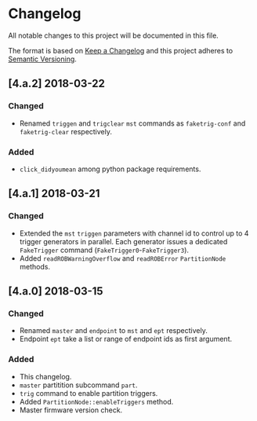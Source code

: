# Changelog
All notable changes to this project will be documented in this file.

The format is based on [Keep a Changelog](http://keepachangelog.com/en/1.0.0/)
and this project adheres to [Semantic Versioning](http://semver.org/spec/v2.0.0.html).

## [4.a.2] 2018-03-22
### Changed
- Renamed `triggen` and `trigclear` `mst` commands as `faketrig-conf` and `faketrig-clear` respectively.

### Added
- `click_didyoumean` among python package requirements.

## [4.a.1] 2018-03-21
### Changed
- Extended the `mst` `triggen` parameters with channel id to control up to 4 trigger generators in parallel. Each generator issues a dedicated `FakeTrigger` command (`FakeTrigger0`-`FakeTrigger3`).
- Added `readROBWarningOverflow` and `readROBError` `PartitionNode` methods.


## [4.a.0] 2018-03-15
### Changed
- Renamed `master` and `endpoint` to `mst` and `ept` respectively.
- Endpoint `ept` take a list or range of endpoint ids as first argument.

### Added
- This changelog.
- `master` partitition subcommand `part`.
- `trig` command to enable partition triggers.
- Added `PartitionNode::enableTriggers` method.
- Master firmware version check.
